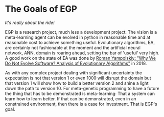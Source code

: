 # The Goals of EGP

_It's really about the ride!_

EGP is a research project, much less a development project. The vision is a meta-learning agent can be evolved in python in reasonable time and at reasonable cost to achieve something useful. Evolutionary algorithms, EA, are certainly not fashionable at the moment and the artificial neural network, ANN, domain is roaring ahead, setting the bar of 'useful' very high. A good work on the state of EA was done by [Roman Yampolskiy: "Why We Do Not Evolve Software? Analysis of Evolutionary Algorithms"](https://pmc.ncbi.nlm.nih.gov/articles/PMC6287292/) in 2018.

As with any complex project dealing with significant uncertainty the expectation is not that version 1 or even 1000 will disrupt the domain but that version 1 will show how to build a better version 2 and shine a light down the path to version 10. For meta-genetic programming to have a future the thing that has to be demonstrated is meta-learning: That a system can learn how to learn better. If that can be demonstrated, even in an constrained environment, then there is a case for investment. That is EGP's goal.
